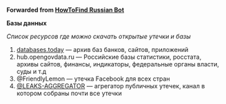 **Forwarded from [HowToFind Russian Bot](https://t.me/HowToFindRU_Robot)**

**Базы данных**

*Список ресурсов где можно скачать открытые утечки и базы* 

1. [databases.today](https://web.archive.org/web/20190409132908/https://cdn.databases.today) — архив баз банков, сайтов, приложений
2. hub.opengovdata.ru — Российские базы статистики, росстата, архивы сайтов, финансы, индикаторы, федеральные органы власти, суды и т.д
3. @FriendlyLemon — утечка Facebook для всех стран
4. [@LEAKS-AGGREGATOR](https://t.me/+nCFeH8PT-XUxZjEy) — агрегатор публичных утечек, канал в котором собраны почти все утечки